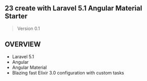 ## 23 create with Laravel 5.1 Angular Material Starter
> Version 0.1

## OVERVIEW

* Laravel 5.1
* Angular
* Angular Material
* Blazing fast Elixir 3.0 configuration with custom tasks
